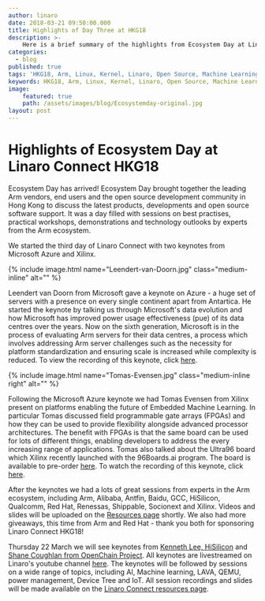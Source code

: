 ```yaml
---
author: linaro
date: 2018-03-21 09:50:00.000
title: Highlights of Day Three at HKG18
description: >-
    Here is a brief summary of the highlights from Ecosystem Day at Linaro Connect HKG18.
categories:
  - blog
published: true
tags: 'HKG18, Arm, Linux, Kernel, Linaro, Open Source, Machine Learning, AI, 96Boards, Cloud, Edge Computing, Microsoft, Microsoftazure, Xilinx, FPGA, Data centre, Hyper Scale, X96'
keywords: HKG18, Arm, Linux, Kernel, Linaro, Open Source, Machine Learning, AI, 96Boards, Cloud, Edge Computing, Microsoft, Microsoftazure, Xilinx, FPGA, Data centre, Hyper Scale, X96
image:
    featured: true
    path: /assets/images/blog/Ecosystemday-original.jpg
layout: post
---
```

# Highlights of Ecosystem Day at Linaro Connect HKG18

Ecosystem Day has arrived! Ecosystem Day brought together the leading Arm vendors, end users and the open source development community in Hong Kong to discuss the latest products, developments and open source software support. It was a day filled with sessions on best practises, practical workshops, demonstrations and technology outlooks by experts from the Arm ecosystem.

We started the third day of Linaro Connect with two keynotes from Microsoft Azure and Xilinx.

{% include image.html name="Leendert-van-Doorn.jpg"  class="medium-inline"  alt="" %}

Leendert van Doorn from Microsoft gave a keynote on Azure - a huge set of servers with a presence on every single continent apart from Antartica. He started the keynote by talking us through Microsoft's data evolution and how Microsoft has improved power usage effectiveness (pue) of its data centres over the years. Now on the sixth generation, Microsoft is in the process of evaluating Arm servers for their data centres, a process which involves addressing Arm server challenges such as the necessity for platform standardization and ensuring scale is increased while complexity is reduced. To view the recording of this keynote, click [here](https://www.youtube.com/watch?v=dOze8UKIuNU).

{% include image.html name="Tomas-Evensen.jpg"  class="medium-inline right"  alt="" %}

Following the Microsoft Azure keynote we had Tomas Evensen from Xilinx present on platforms enabling the future of Embedded Machine Learning. In particular Tomas discussed field programmable gate arrays (FPGAs) and how they can be used to provide flexibility alongside advanced processor architectures. The benefit with FPGAs is that the same board can be used for lots of different things, enabling developers to address the every increasing range of applications. Tomas also talked about the Ultra96 board which Xilinx recently launched with the 96Boards.ai program. The board is available to pre-order [here](https://www.96boards.org/product/ultra96/). To watch the recording of this keynote, click [here](https://www.youtube.com/watch?v=dOze8UKIuNU).

After the keynotes we had a lots of great sessions from experts in the Arm ecosystem, including Arm, Alibaba, Antfin, Baidu, GCC, HiSilicon, Qualcomm, Red Hat, Renessas, Shippable, Socionext and Xilinx. Videos and slides will be uploaded on the [Resources page](https://connect.linaro.org/hkg18/resources/) shortly. We also had more giveaways, this time from Arm and Red Hat - thank you both for sponsoring Linaro Connect HKG18!

Thursday 22 March we will see keynotes from [Kenneth Lee, HiSilicon](https://connect.linaro.org/resources/hkg18#kenneth-lee) and [Shane Coughlan from OpenChain Project](https://connect.linaro.org/resources/hkg18#shane-coughlan). All keynotes are livestreamed on Linaro's youtube channel [here](https://www.youtube.com/channel/UCAl2MfCBjH5y0nIym0ujHfg/live). The keynotes will be followed by sessions on a wide range of topics, including AI, Machine learning, LAVA, QEMU, power management, Device Tree and IoT. All session recordings and slides will be made available on the [Linaro Connect resources page](https://connect.linaro.org/hkg18/resources/).
